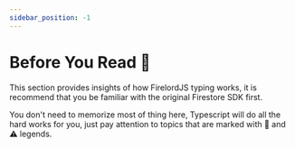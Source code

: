 ```yaml
---
sidebar_position: -1
---
```


# Before You Read 💪

This section provides insights of how FirelordJS typing works, it is recommend that you be familiar with the original Firestore SDK first.

You don't need to memorize most of thing here, Typescript will do all the hard works for you, just pay attention to topics that are marked with 🦜 and ⚠️ legends.
